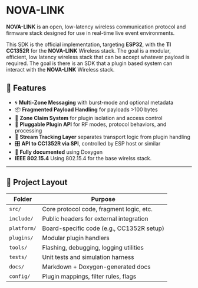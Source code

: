 # NOVA-LINK

**NOVA-LINK** is an open, low-latency wireless communication protocol and firmware stack designed for use in real-time live event environments.

This SDK is the official implementation, targeting **ESP32**, with the **TI CC1352R** for the **NOVA-LINK** Wireless stack. The goal is a  modular, efficient, low latency wireless stack that can be accept whatever payload is required. The goal is there is an SDK that a plugin based system can interact with the **NOVA-LINK** Wireless stack.

## 🔧 Features

- 🌀 **Multi-Zone Messaging** with burst-mode and optional metadata
- 📦 **Fragmented Payload Handling** for payloads >100 bytes
- 🚦 **Zone Claim System** for plugin isolation and access control
- 🔌 **Pluggable Plugin API** for RF modes, protocol behaviors, and processing
- 🧠 **Stream Tracking Layer** separates transport logic from plugin handling
- 🎛️ **API to CC1352R via SPI**, controlled by ESP host or similar
- 📝 **Fully documented** using Doxygen
- **IEEE 802.15.4** Using 802.15.4 for the base wirelss stack.
---

## 📂 Project Layout

| Folder     | Purpose                                  |
|------------|-------------------------------------------|
| `src/`     | Core protocol code, fragment logic, etc. |
| `include/` | Public headers for external integration  |
| `platform/`| Board-specific code (e.g., CC1352R setup)|
| `plugins/` | Modular plugin handlers                  |
| `tools/`   | Flashing, debugging, logging utilities   |
| `tests/`   | Unit tests and simulation harness        |
| `docs/`    | Markdown + Doxygen-generated docs        |
| `config/`  | Plugin mappings, filter rules, flags     |